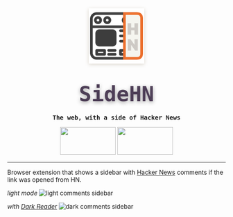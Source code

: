 <p align="center">
    <img width="128" height="128" src="icon@256.png" style="filter: drop-shadow(0px 2px 4px rgba(80, 50, 6, 0.2));">
    <h1 align="center"><code style="text-shadow: 0px 3px 10px rgba(8, 0, 6, 0.35); font-size: 3rem; font-family: ui-monospace, Menlo, monospace; font-weight: 800; background: transparent; color: #4d3e56; padding: 0.2rem 0.2rem; border-radius: 6px">SideHN</code></h1>
    <h4 align="center" style="padding: 0; margin: 0; font-family: ui-monospace, monospace;">The web, with a side of Hacker News</h4>
</p>

<p align="center">
    <a title="add to chrome" href="https://chrome.google.com/webstore/detail/onhcdbnmlldkpneodnponijjndidkgph"><img width="128" height="64" src="https://files.alinpanaitiu.com/add-to-chrome.png"></a>
    <a title="add to firefox" href="https://addons.mozilla.org/en-US/firefox/addon/sidehn"><img width="128" height="64" src="https://files.alinpanaitiu.com/add-to-firefox.png"></a>
</p>

---

Browser extension that shows a sidebar with [Hacker News](https://news.ycombinator.com/news) comments if the link was opened from HN.

*light mode*
![light comments sidebar](https://files.alinpanaitiu.com/side-hn-light.jpeg)

*with [Dark Reader](https://darkreader.org/)*
![dark comments sidebar](https://files.alinpanaitiu.com/side-hn-dark.jpeg)
